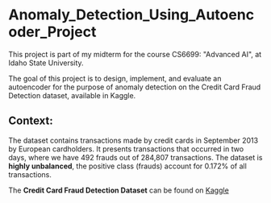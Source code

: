 # Anomaly_Detection_Using_Autoencoder_Project

This project is part of my midterm for the course CS6699: "Advanced AI", at Idaho State University.

The goal of this project is to design, implement, and evaluate an autoencoder for the purpose of anomaly detection on the Credit Card Fraud Detection dataset, available in Kaggle. 

## Context:
The dataset contains transactions made by credit cards in September 2013 by European cardholders. It presents transactions that occurred in two days, where we have 492 frauds out of 284,807 transactions. The dataset is **highly unbalanced**, the positive class (frauds) account for 0.172% of all transactions.

The **Credit Card Fraud Detection Dataset** can be found on [Kaggle](https://www.kaggle.com/datasets/mlg-ulb/creditcardfraud)
